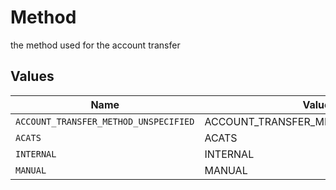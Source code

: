 # Method

the method used for the account transfer


## Values

| Name                                  | Value                                 |
| ------------------------------------- | ------------------------------------- |
| `ACCOUNT_TRANSFER_METHOD_UNSPECIFIED` | ACCOUNT_TRANSFER_METHOD_UNSPECIFIED   |
| `ACATS`                               | ACATS                                 |
| `INTERNAL`                            | INTERNAL                              |
| `MANUAL`                              | MANUAL                                |